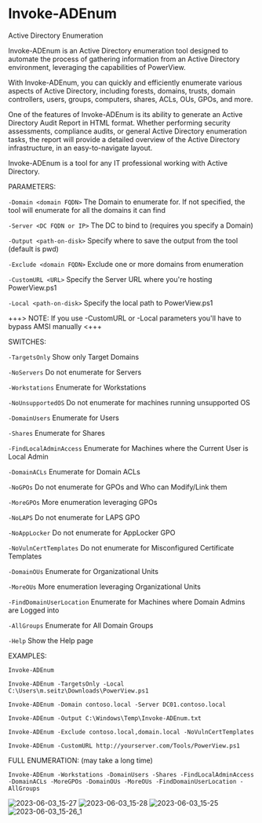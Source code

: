# Invoke-ADEnum
Active Directory Enumeration

Invoke-ADEnum is an Active Directory enumeration tool designed to automate the process of gathering information from an Active Directory environment, leveraging the capabilities of PowerView.

With Invoke-ADEnum, you can quickly and efficiently enumerate various aspects of Active Directory, including forests, domains, trusts, domain controllers, users, groups, computers, shares, ACLs, OUs, GPOs, and more.

One of the features of Invoke-ADEnum is its ability to generate an Active Directory Audit Report in HTML format. Whether performing security assessments, compliance audits, or general Active Directory enumeration tasks, the report will provide a detailed overview of the Active Directory infrastructure, in an easy-to-navigate layout.

Invoke-ADEnum is a tool for any IT professional working with Active Directory.

PARAMETERS:

`-Domain <domain FQDN>`           The Domain to enumerate for. If not specified, the tool will enumerate for all the domains it can find

`-Server <DC FQDN or IP>`         The DC to bind to (requires you specify a Domain)

`-Output <path-on-disk>`          Specify where to save the output from the tool (default is pwd)

`-Exclude <domain FQDN>`          Exclude one or more domains from enumeration

`-CustomURL <URL>`                Specify the Server URL where you're hosting PowerView.ps1

`-Local <path-on-disk>`           Specify the local path to PowerView.ps1


+++> NOTE: If you use -CustomURL or -Local parameters you'll have to bypass AMSI manually <+++


SWITCHES:

`-TargetsOnly`                    Show only Target Domains

`-NoServers`                      Do not enumerate for Servers

`-Workstations`                   Enumerate for Workstations

`-NoUnsupportedOS`                Do not enumerate for machines running unsupported OS

`-DomainUsers`                    Enumerate for Users

`-Shares`                         Enumerate for Shares

`-FindLocalAdminAccess`           Enumerate for Machines where the Current User is Local Admin

`-DomainACLs`                     Enumerate for Domain ACLs

`-NoGPOs`                         Do not enumerate for GPOs and Who can Modify/Link them

`-MoreGPOs`                       More enumeration leveraging GPOs

`-NoLAPS`                         Do not enumerate for LAPS GPO

`-NoAppLocker`                    Do not enumerate for AppLocker GPO

`-NoVulnCertTemplates`            Do not enumerate for Misconfigured Certificate Templates

`-DomainOUs`                      Enumerate for Organizational Units

`-MoreOUs`                        More enumeration leveraging Organizational Units

`-FindDomainUserLocation`         Enumerate for Machines where Domain Admins are Logged into

`-AllGroups`                      Enumerate for All Domain Groups

`-Help`                           Show the Help page


EXAMPLES:

```
Invoke-ADEnum
```
```
Invoke-ADEnum -TargetsOnly -Local C:\Users\m.seitz\Downloads\PowerView.ps1
```
```
Invoke-ADEnum -Domain contoso.local -Server DC01.contoso.local
```
```
Invoke-ADEnum -Output C:\Windows\Temp\Invoke-ADEnum.txt
```
```
Invoke-ADEnum -Exclude contoso.local,domain.local -NoVulnCertTemplates
```
```
Invoke-ADEnum -CustomURL http://yourserver.com/Tools/PowerView.ps1
```


FULL ENUMERATION: (may take a long time)
```
Invoke-ADEnum -Workstations -DomainUsers -Shares -FindLocalAdminAccess -DomainACLs -MoreGPOs -DomainOUs -MoreOUs -FindDomainUserLocation -AllGroups
```


![2023-06-03_15-27](https://github.com/Leo4j/Invoke-ADEnum/assets/61951374/b1f72991-2177-4ff3-ae38-07b4ae43dd90)
![2023-06-03_15-28](https://github.com/Leo4j/Invoke-ADEnum/assets/61951374/ab4d4280-bffe-4d23-a327-65a616d8c967)
![2023-06-03_15-25](https://github.com/Leo4j/Invoke-ADEnum/assets/61951374/062e0c9c-aa06-4170-b4b5-1b0148bb6c0d)
![2023-06-03_15-26_1](https://github.com/Leo4j/Invoke-ADEnum/assets/61951374/a0e78a2b-8b75-4bab-ad6a-3ae9a20fc98c)
